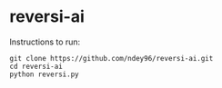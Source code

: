 # reversi-ai

Instructions to run:
```
git clone https://github.com/ndey96/reversi-ai.git
cd reversi-ai
python reversi.py
```
